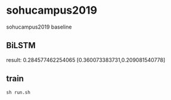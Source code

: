 # sohucampus2019
sohucampus2019 baseline

## BiLSTM
result: 
0.284577462254065 [0.360073383731,0.209081540778]


## train
`sh run.sh`

